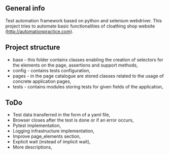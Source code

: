 ## General info
Test automation framework based on python and selenium webdriver.
This project tries to automate basic functionalities of cloathing shop website (http://automationpractice.com).

## Project structure
* base - this folder contains classes enabling the creation of selectors for the elements on the page, assertions and support methods,
* config - contains tests configuration,
* pages - in the page catalogue are stored classes related to the usage of concrete application pages,
* tests - contains modules storing tests for given fields of the application,

## ToDo
* Test data transferred in the form of a yaml file,
* Browser closes after the test is done or if an error occurs,
* Pytest implementation,
* Logging infrastructure implementation,
* Improve page_elements section,
* Explicit wait (instead of implicit wait),
* More descriptions,
